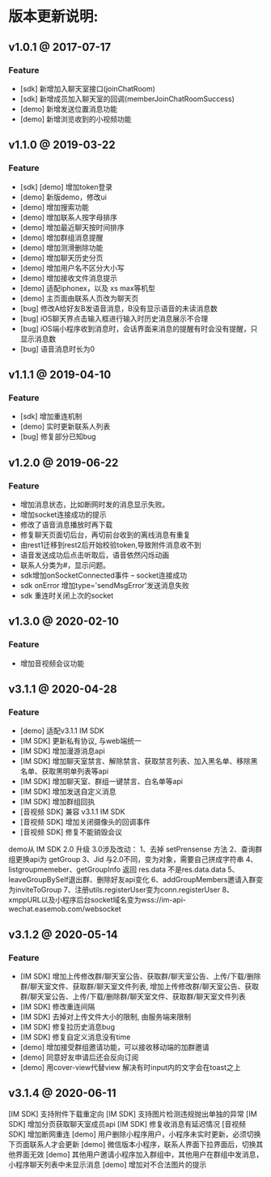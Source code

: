 # 版本更新说明:

## v1.0.1 @ 2017-07-17

### Feature

* [sdk] 新增加入聊天室接口(joinChatRoom)
* [sdk] 新增成员加入聊天室的回调(memberJoinChatRoomSuccess)
* [demo] 新增发送位置消息功能
* [demo] 新增浏览收到的小视频功能

## v1.1.0 @ 2019-03-22
### Feature
+ [sdk] [demo] 增加token登录
+ [demo] 新版demo，修改ui
+ [demo] 增加搜索功能
+ [demo] 增加联系人按字母排序
+ [demo] 增加最近聊天按时间排序
+ [demo] 增加群组消息提醒
+ [demo] 增加测滑删除功能
+ [demo] 增加聊天历史分页
+ [demo] 增加用户名不区分大小写
+ [demo] 增加接收文件消息提示
+ [demo] 适配iphonex，以及 xs max等机型
+ [demo] 主页面由联系人页改为聊天页
+ [bug] 修改A给好友B发语音消息，B没有显示语音的未读消息数
+ [bug] iOS聊天界点击输入框进行输入时历史消息展示不合理
+ [bug] iOS端小程序收到消息时，会话界面来消息的提醒有时会没有提醒，只显示消息数
+ [bug] 语音消息时长为0

## v1.1.1 @ 2019-04-10
### Feature
+ [sdk] 增加重连机制
+ [demo] 实时更新联系人列表
+ [bug] 修复部分已知bug

## v1.2.0 @ 2019-06-22
### Feature
+ 增加消息状态，比如断网时发的消息显示失败。
+ 增加socket连接成功的提示
+ 修改了语音消息播放时再下载
+ 修复聊天页面切后台，再切前台收到的离线消息有重复
+ 由rest1迁移到rest2后开始校验token,导致附件消息收不到
+ 语音发送成功后点击听取后，语音依然闪烁动画
+ 联系人分类为#，显示问题。
+ sdk增加onSocketConnected事件 – socket连接成功
+ sdk onError 增加type='sendMsgError'发送消息失败
+ sdk 重连时关闭上次的socket

## v1.3.0 @ 2020-02-10
### Feature
+ 增加音视频会议功能

## v3.1.1 @ 2020-04-28
### Feature
+ [demo] 适配v3.1.1 IM SDK
+ [IM SDK] 更新私有协议, 与web端统一
+ [IM SDK] 增加漫游消息api
+ [IM SDK] 增加聊天室禁言、解除禁言、获取禁言列表、加入黑名单、移除黑名单、获取黑明单列表等api
+ [IM SDK] 增加聊天室、群组一键禁言、白名单等api
+ [IM SDK] 增加发送自定义消息
+ [IM SDK] 增加群组回执
+ [音视频 SDK] 兼容 v3.1.1 IM SDK
+ [音视频 SDK] 增加关闭摄像头的回调事件
+ [音视频 SDK] 修复不能销毁会议

demo从 IM SDK 2.0 升级 3.0涉及改动：
1、去掉 setPrensense 方法
2、查询群组更换api为 getGroup
3、Jid 与2.0不同，变为对象，需要自己拼成字符串
4、listgroupmemeber、getGroupInfo 返回 res.data 不是res.data.data
5、leaveGroupBySelf退出群、删除好友api变化
6、addGroupMembers邀请入群变为inviteToGroup
7、注册utils.registerUser变为conn.registerUser
8、xmppURL以及小程序后台socket域名变为wss://im-api-wechat.easemob.com/websocket

## v3.1.2 @ 2020-05-14
### Feature
+ [IM SDK] 增加上传修改群/聊天室公告、获取群/聊天室公告、上传/下载/删除群/聊天室文件、获取群/聊天室文件列表, 增加上传修改群/聊天室公告、获取群/聊天室公告、上传/下载/删除群/聊天室文件、获取群/聊天室文件列表
+ [IM SDK] 修改重连间隔
+ [IM SDK] 去掉对上传文件大小的限制, 由服务端来限制
+ [IM SDK] 修复拉历史消息bug
+ [IM SDK] 修复自定义消息没有time
+ [demo] 增加接受群组邀请功能，可以接收移动端的加群邀请
+ [demo] 同意好友申请后还会反向订阅
+ [demo] 用cover-view代替view 解决有时input内的文字会在toast之上

## v3.1.4 @ 2020-06-11
[IM SDK] 支持附件下载重定向
[IM SDK] 支持图片检测违规抛出单独的异常
[IM SDK] 增加分页获取聊天室成员api
[IM SDK] 修复收消息有延迟情况
[音视频 SDK] 增加断网重连
[demo] 用户删除小程序用户，小程序未实时更新，必须切换下页面联系人才会更新
[demo] 微信版本小程序，联系人界面下拉界面后，切换其他界面无效
[demo] 其他用户邀请小程序加入群组中，其他用户在群组中发消息，小程序聊天列表中未显示消息
[demo] 增加对不合法图片的提示



